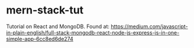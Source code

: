 # mern-stack-tut
Tutorial on React and MongoDB.  Found at: https://medium.com/javascript-in-plain-english/full-stack-mongodb-react-node-js-express-js-in-one-simple-app-6cc8ed6de274
